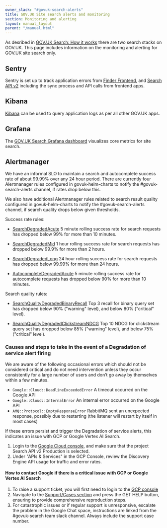 ```yaml
---
owner_slack: "#govuk-search-alerts"
title: GOV.UK Site search alerts and monitoring
section: Monitoring and alerting
layout: manual_layout
parent: "/manual.html"
---
```


As desribed in [GOV.UK Search: How it works][link-0] there are two search stacks on GOV.UK. This page includes information on the monitoring and alerting for GOV.UK site search only.

## Sentry

Sentry is set up to track application errors from [Finder Frontend][link-1], and [Search API v2][link-2] including the sync process and API calls from frontend apps.

## Kibana

[Kibana][link-3] can be used to query application logs as per all other GOV.UK apps.

## Grafana

The [GOV.UK Search Grafana dashboard][link-4] visualizes core metrics for site search.

## Alertmanager

We have an informal SLO to maintain a search and autocomplete success rate of about 99.99% over any 24 hour period. There are currently four Alertmanager rules configured in govuk-helm-charts to notify the #govuk-search-alerts channel, if rates drop below this.

We also have additional Alertmanager rules related to search result quality configured in govuk-helm-charts to notify the #govuk-search-alerts channel, if search quality drops below given thresholds.

Success rate rules:

- [SearchDegradedAcute][link-5] 5 minute rolling success rate for search requests has dropped below 99% for more than 10 minutes.

- [SearchDegradedMid][link-6] 1 hour rolling success rate for search requests has dropped below 99.9% for more than 2 hours.

- [SearchDegradedLong][link-7] 24 hour rolling success rate for search requests has dropped below 99.99% for more than 24 hours.

- [AutocompleteDegradedAcute][link-8] 5 minute rolling success rate for autocomplete requests has dropped below 90% for more than 10 minutes.

Search quality rules:

- [SearchQualityDegradedBinaryRecall][link-9] Top 3 recall for binary query set has dropped below 90% ("warning" level), and below 80% ("critical" level).

- [SearchQualityDegradedClickstreamNDCG][link-10] Top 10 NDCG for clickstream query set has dropped below 85% ("warning" level), and below 75% ("critical" level).

### Causes and steps to take in the event of a Degradation of service alert firing

We are aware of the following occasional errors which should not be considered critical and do not need intervention unless they occur consistently for a large number of users and don’t go away by themselves within a few minutes.

- `Google::Cloud::DeadlineExceededError` A timeout occurred on the Google API
- `Google::Cloud::InternalError` An internal error occurred on the Google API
- `AMQ::Protocol::EmptyResponseError` RabbitMQ sent an unexpected response, possibly due to restarting (the listener will restart by itself in most cases)

If these errors persist and trigger the Degradation of service alerts, this indicates an issue with GCP or Google Vertex AI Search.

1. Login to the [Google Cloud console][link-11], and make sure that the project Search API v2 Production is selected.
2. Under "APIs & Services" in the GCP Console, review the Discovery Engine API usage for traffic and error rates.

#### How to contact Google if there is a critical issue with GCP or Google Vertex AI Search

1. To raise a support ticket, you will first need to login to the [GCP console][link-11]
2. Navigate to the [Support/Cases section][link-12] and press the GET HELP button, ensuring to provide comprehensive reproduction steps.
3. For catastrophic issues or if regular support is unresponsive, escalate the problem in the Google Chat space, instructions are linked from the #govuk-search team slack channel. Always include the support case number.

[link-0]: ./govuk-search.html.md
[link-1]: https://govuk.sentry.io/insights/projects/app-finder-frontend/?project=202224
[link-2]: https://govuk.sentry.io/insights/projects/app-search-api-v2/?project=4505862568935424
[link-3]: ./kibana.html.md
[link-4]: https://grafana.eks.production.govuk.digital/d/govuk-search/gov-uk-search?orgId=1&from=now-24h&to=now&timezone=browser
[link-5]: https://github.com/alphagov/govuk-helm-charts/blob/main/charts/monitoring-config/rules/search_api_v2.yaml#2
[link-6]: https://github.com/alphagov/govuk-helm-charts/blob/main/charts/monitoring-config/rules/search_api_v2.yaml#L54
[link-7]: https://github.com/alphagov/govuk-helm-charts/blob/3b2fa64a2811ed6b775754938e7270f0dee53d02/charts/monitoring-config/rules/search_api_v2.yaml#L89
[link-8]: https://github.com/alphagov/govuk-helm-charts/blob/main/charts/monitoring-config/rules/search_api_v2.yaml#L41
[link-9]: https://github.com/alphagov/govuk-helm-charts/blob/main/charts/monitoring-config/rules/search_api_v2.yaml#L153
[link-10]: https://github.com/alphagov/govuk-helm-charts/blob/main/charts/monitoring-config/rules/search_api_v2.yaml#L179
[link-11]: https://console.cloud.google.com/welcome?inv=1&invt=Ab3mhA&project=search-api-v2-production
[link-12]: https://console.cloud.google.com/support/cases?inv=1&invt=Ab3mhA&project=search-api-v2-production
